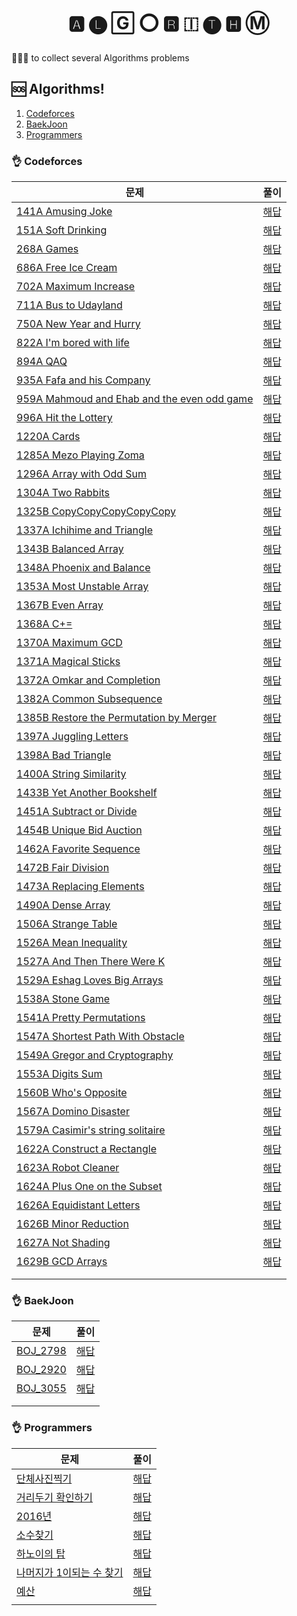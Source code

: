 <h1 align="center">
    🅰 🅛 🄶 ⭕ 🆁 🇮 🅣 🅷 Ⓜ
</h1>

<p>🧑🏽‍💻 to collect several Algorithms problems</p>

## 🆘 Algorithms!

1. [Codeforces](#codeforces)
2. [BaekJoon](#BaekJoon)
3. [Programmers](#Programmers)

### 👌 Codeforces 

| 문제 | 풀이 |
|---|---|
| [141A Amusing Joke](https://codeforces.com/problemset/problem/141/A) | [해답](./codeforces/141A_Amusing_Joke.java) | 
| [151A Soft Drinking](https://codeforces.com/problemset/problem/151/A) | [해답](./codeforces/151A_Soft_Drinking.java) | 
| [268A Games](https://codeforces.com/problemset/problem/141/A) | [해답](./codeforces/268A_Games.java) | 
| [686A Free Ice Cream](https://codeforces.com/problemset/problem/686/A) | [해답](./codeforces/686A_Free_Ice_Cream.java) | 
| [702A Maximum Increase](https://codeforces.com/problemset/problem/702/A) | [해답](./codeforces/702A_Maximum_Increase.java) | 
| [711A Bus to Udayland](https://codeforces.com/problemset/problem/711/A) | [해답](./codeforces/711A_Bus_to_Udayland.java) | 
| [750A New Year and Hurry](https://codeforces.com/problemset/problem/750/A) | [해답](./codeforces/750A_New_Year_and_Hurry.java) | 
| [822A I'm bored with life](https://codeforces.com/problemset/problem/822/A) | [해답](./codeforces/822A_I'm_bored_with_life.java) |
| [894A QAQ](https://codeforces.com/problemset/problem/894/A) | [해답](./codeforces/894A_QAQ.java) |
| [935A Fafa and his Company](https://codeforces.com/problemset/problem/935/A) | [해답](./codeforces/935A_Fafa_and_his_Company.java)| 
| [959A Mahmoud and Ehab and the even odd game](https://codeforces.com/problemset/problem/959/A) | [해답](./codeforces/959A_Mahmoud_and_Ehab_and_the_even-odd_game.java)| 
| [996A Hit the Lottery](https://codeforces.com/problemset/problem/996/A) | [해답](./codeforces/996A_Hit_the_Lottery.java)| 
| [1220A Cards](codeforces.com/problemset/problem/1220/A) | [해답](./codeforces/1220A_Cards.java)| 
| [1285A Mezo Playing Zoma](https://codeforces.com/problemset/problem/1285/A) | [해답](./codeforces/1285A_Mezo_Playing_Zoma.java)| 
| [1296A Array with Odd Sum](https://codeforces.com/problemset/problem/1296/A) | [해답](./codeforces/1296A_Array_with_Odd_Sum.java) | 
| [1304A Two Rabbits](https://codeforces.com/problemset/problem/1304/A) | [해답](./codeforces/1304A_Two_Rabbits.java) | 
| [1325B CopyCopyCopyCopyCopy](https://codeforces.com/problemset/problem/1325/B) | [해답](./codeforces/1325B_CopyCopyCopyCopyCopy.java) | 
| [1337A Ichihime and Triangle](https://codeforces.com/problemset/problem/1337/A) | [해답](./codeforces/1337A_Ichihime_and_Triangle.java) | 
| [1343B Balanced Array](https://codeforces.com/problemset/problem/1343/B) | [해답](./codeforces/1343B_Balanced_Array.java)| 
| [1348A Phoenix and Balance](https://codeforces.com/problemset/problem/1348/A) | [해답](./codeforces/1348A_Phoenix_and_Balance.java) | 
| [1353A Most Unstable Array](https://codeforces.com/problemset/problem/1353/A) | [해답](./codeforces/1353A_Most_Unstable_Array.java) | 
| [1367B Even Array](https://codeforces.com/problemset/problem/1367/B) | [해답](./codeforces/1367B_Even_Array.java) | 
| [1368A C+=](https://codeforces.com/problemset/problem/1368/A) | [해답](./codeforces/1368A_C+=.java) | 
| [1370A Maximum GCD](https://codeforces.com/problemset/problem/1370/A) | [해답](./codeforces/1370A_Maximum_GCD.java) | 
| [1371A Magical Sticks](https://codeforces.com/problemset/problem/1371/A) | [해답](./codeforces/1371A_Magical_Sticks.java) | 
| [1372A Omkar and Completion](https://codeforces.com/problemset/problem/1372/A) | [해답](./codeforces/1372A_Omkar_and_Completion.java) | 
| [1382A Common Subsequence](https://codeforces.com/problemset/problem/1382/A) | [해답](./codeforces/1382A_Common_Subsequence.java) | 
| [1385B Restore the Permutation by Merger](https://codeforces.com/problemset/problem/1385/B) | [해답](./codeforces/1385B_Restore_the_Permutation_by_Merger.java) | 
| [1397A Juggling Letters](https://codeforces.com/problemset/problem/1397/A) | [해답](./codeforces/1397A_Juggling_Letters.java) | 
| [1398A Bad Triangle](https://codeforces.com/problemset/problem/1398/A) | [해답](./codeforces/1398A_Bad_Triangle.java) | 
| [1400A String Similarity](https://codeforces.com/problemset/problem/1400/A) | [해답](./codeforces/1400A_String_Similarity.java) | 
| [1433B Yet Another Bookshelf](https://codeforces.com/problemset/problem/1433/B) | [해답](./codeforces/1433B_Yet_Another_Bookshelf.java) | 
| [1451A Subtract or Divide](https://codeforces.com/problemset/problem/1451/A) | [해답](./codeforces/1451A_Subtract_or_Divide.java) | 
| [1454B Unique Bid Auction](https://codeforces.com/problemset/problem/1454/B) | [해답](./codeforces/1454B_Unique_Bid_Auction.java) | 
| [1462A Favorite Sequence](https://codeforces.com/problemset/problem/1462/A) | [해답](./codeforces/1462A_Favorite_Sequence.java) | 
| [1472B Fair Division](https://codeforces.com/problemset/problem/1472/B) | [해답](./codeforces/1472B_Fair_Division.java) | 
| [1473A Replacing Elements](https://codeforces.com/problemset/problem/1473/A) | [해답](./codeforces/1473A_Replacing_Elements.java) | 
| [1490A Dense Array](https://codeforces.com/problemset/problem/1490/A) | [해답](./codeforces/1490A_Dense_Array.java) | 
| [1506A Strange Table](https://codeforces.com/problemset/problem/1506/A) | [해답](./codeforces/1506A_Strange_Table.java) | 
| [1526A Mean Inequality](https://codeforces.com/problemset/problem/1526/A) | [해답](./codeforces/1526A_Mean_Inequality.java) | 
| [1527A And Then There Were K](https://codeforces.com/problemset/problem/1526/A) | [해답](./codeforces/1527A_And_Then_There_Were_K.java) | 
| [1529A Eshag Loves Big Arrays](https://codeforces.com/problemset/problem/1529/A) | [해답](./codeforces/1529A_Eshag_Loves_Big_Arrays.java) | 
| [1538A Stone Game](https://codeforces.com/problemset/problem/1538/A) | [해답](./codeforces/1538A_Stone_Game.java) | 
| [1541A Pretty Permutations](https://codeforces.com/problemset/problem/1541/A) | [해답](./codeforces/1541A_Pretty_Permutations.java) | 
| [1547A Shortest Path With Obstacle](https://codeforces.com/problemset/problem/1547/A) | [해답](./codeforces/1547A_Shortest_Path_With_Obstacle.java) | 
| [1549A Gregor and Cryptography](https://codeforces.com/problemset/problem/1549/A) | [해답](./codeforces/1549A_Gregor_and_Cryptography.java) | 
| [1553A Digits Sum](https://codeforces.com/problemset/problem/1553/A) | [해답](./codeforces/1553A_Digits_Sum.java) | 
| [1560B Who's Opposite](https://codeforces.com/problemset/problem/1560/B) | [해답](./codeforces/1560B_Who's_Opposite.java) | 
| [1567A Domino Disaster](https://codeforces.com/problemset/problem/1567/A) | [해답](./codeforces/1567A_Domino_Disaster.java) | 
| [1579A Casimir's string solitaire](https://codeforces.com/problemset/problem/1579/A) | [해답](./codeforces/1579A_Casimir`s_string_solitaire.java) | 
| [1622A Construct a Rectangle](https://codeforces.com/problemset/problem/1622/A) | [해답](./codeforces/1622A_Construct_a_Rectangle.java) | 
| [1623A Robot Cleaner](https://codeforces.com/problemset/problem/1623/A) | [해답](./codeforces/1623A_Robot_Cleaner.java) | 
| [1624A Plus One on the Subset](https://codeforces.com/problemset/problem/1624/A) | [해답](./codeforces/1624A_Plus_One_on_the_Subset.java) | 
| [1626A Equidistant Letters](https://codeforces.com/problemset/problem/1626/A) | [해답](./codeforces/1626A_Equidistant_Letters.java) | 
| [1626B Minor Reduction](https://codeforces.com/problemset/problem/1626/B) | [해답](./codeforces/1626B_Minor_Reduction.java) | 
| [1627A Not Shading](https://codeforces.com/problemset/problem/1627/A) | [해답](./codeforces/1627A_Not_Shading.java) | 
| [1629B GCD Arrays](https://codeforces.com/problemset/problem/1629/B) | [해답](./codeforces/1629B_GCD_Arrays.java) | 
|   |   |
|   |   |

### 👌 BaekJoon

| 문제 | 풀이  |
|---|---|
| [BOJ_2798](https://www.acmicpc.net/problem/2798) | [해답](./baekjoon/BOJ_2798.java) |
| [BOJ_2920](https://www.acmicpc.net/problem/2920) | [해답](./baekjoon/BOJ_2920.java) |
| [BOJ_3055](https://www.acmicpc.net/problem/3055) | [해답](./baekjoon/BOJ_3055.java) |
|   |   |
|   |   |

### 👌 Programmers

| 문제 | 풀이 |
|---|---|
| [단체사진찍기](https://programmers.co.kr/learn/courses/30/lessons/1835) | [해답](./programmers/2017카카오코드본선_단체사진찍기.java) |
| [거리두기 확인하기](https://programmers.co.kr/learn/courses/30/lessons/81302) | [해답](./programmers/2021카카오채용연계형인턴십_거리두기확인하기.java) |
| [2016년](https://programmers.co.kr/learn/courses/30/lessons/12901) | [해답](./programmers/연습문제_2016년.java) |
| [소수찾기](https://programmers.co.kr/learn/courses/30/lessons/42839) | [해답](./programmers/연습문제_소수찾기.java) |
| [하노이의 탑](https://programmers.co.kr/learn/courses/30/lessons/12946) | [해답](./programmers/연습문제_하노이의탑.java) |
| [나머지가 1이되는 수 찾기](https://programmers.co.kr/learn/courses/30/lessons/87389) | [해답](./programmers/월간코드챌린지시즌3_나머지가1이되는수찾기.java) |
| [예산](https://programmers.co.kr/learn/courses/30/lessons/12982) | [해답](./programmers/Summer&WinterCoding_예산.java) |
|   |   |